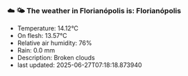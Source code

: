 ### ☁️ 🌤️  The weather in Florianópolis is: Florianópolis

- Temperature: 14.12°C
- On flesh: 13.57°C
- Relative air humidity: 76%
- Rain: 0.0 mm
- Description: Broken clouds
- last updated: 2025-06-27T07:18:18.873940
